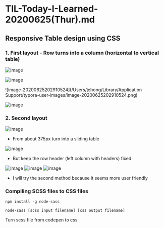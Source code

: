 # TIL-Today-I-Learned- 20200625(Thur).md



## Responsive Table design using CSS

### 1. First layout - Row turns into a column (horizontal to vertical table)

![image](https://user-images.githubusercontent.com/52592748/85711492-4e616c00-b722-11ea-83a2-b647bbf55471.png)

![image](https://user-images.githubusercontent.com/52592748/85711590-6507c300-b722-11ea-88da-801e51bf4d8a.png)

![image-20200625202910524](/Users/jehong/Library/Application Support/typora-user-images/image-20200625202910524.png)



![image](https://user-images.githubusercontent.com/52592748/85711460-46093100-b722-11ea-9ab0-0c1bb56e7545.png)

### 2. Second layout

![image](https://user-images.githubusercontent.com/52592748/85711945-c334a600-b722-11ea-8e40-98d3db9e469b.png)



- From about 375px turn into a sliding table

![image](https://user-images.githubusercontent.com/52592748/85712595-71d8e680-b723-11ea-8f82-e8752921f512.png)

- But keep the row header (left column with headers) fixed

![image](https://user-images.githubusercontent.com/52592748/85711999-d34c8580-b722-11ea-903a-8642e6f3ec74.png)
![image](https://user-images.githubusercontent.com/52592748/85712067-e52e2880-b722-11ea-9bc4-336372046de3.png)
![image](https://user-images.githubusercontent.com/52592748/85712127-f6773500-b722-11ea-9eca-a8884ade73b4.png)





- I will try the second method because it seems more user friendly



### Compiling SCSS files to CSS files 

`npm install -g node-sass`

`node-sass [scss input filename] [css output filename]`

Turn scss file from codepen to css



